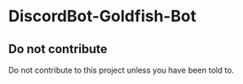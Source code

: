 # DiscordBot-Goldfish-Bot
## Do not contribute
Do not contribute to this project unless you have been told to.
